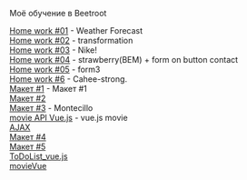 Моё обучение в Beetroot
<br>

<a href="https://kazik-man.github.io/homework8.5/.">Home work #01</a> - Weather Forecast<br>
<a href="https://kazik-man.github.io/homework11.5/.">Home work #02</a> - transformation<br>
<a href="https://kazik-man.github.io/homework12/.">Home work #03</a> - Nike!<br>
<a href="https://kazik-man.github.io/homework12.5/.">Home work #04</a> - strawberry(BEM) + form on button contact<br>
<a href="https://kazik-man.github.io/homework13/.">Home work #05</a> - form3<br>
<a href="https://kazik-man.github.io/cahee-strong/.">Home work #6</a> - Cahee-strong.<br>
<a href="https://kazik-man.github.io/exam/.">Макет #1</a> - Макет #1<br>
<a href="https://kazik-man.github.io/next/">Макет #2</a><br>
<a href="https://kazik-man.github.io/work/">Макет #3</a> - Montecillo<br>
<a href="https://kazik-man.github.io/movieAPI/."> movie API Vue.js</a> - vue.js movie<br>
<a href="https://kazik-man.github.io/AJAX/">AJAX</a><br>
<a href="https://kazik-man.github.io/diplome/">Макет #4</a><br>
<a href="https://kazik-man.github.io/eskulap/.">Макет #5</a><br>
<a href="https://kazik-man.github.io/ToDoListVue/.">ToDoList_vue.js</a><br>
<a href="https://kazik-man.github.io/movieVue/.">movieVue</a><br>
<a href=""></a><br>
